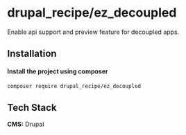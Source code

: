 # drupal_recipe/ez_decoupled

Enable api support and preview feature for decoupled apps.


## Installation

#### Install the project using composer 

```bash
composer require drupal_recipe/ez_decoupled
```

## Tech Stack

**CMS:** Drupal


